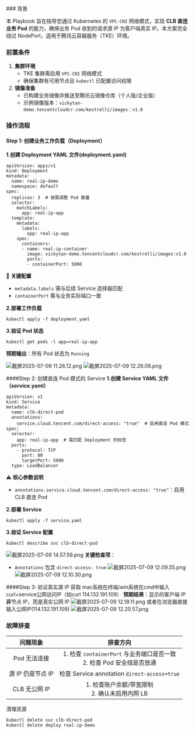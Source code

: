 
​### 背景

本 Playbook 旨在指导您通过 Kubernetes 的 `VPC-CNI` 网络模式，实现 ​**CLB 直连业务 Pod**​ 的能力，确保业务 Pod 收到的请求源 IP 为客户端真实 IP。本方案完全绕过 NodePort，适用于腾讯云容器服务（TKE）环境。

### 前置条件

1. ​**集群环境**​
	- TKE 集群需启用 `VPC-CNI` 网络模式
	- 确保集群有可用节点且 `kubectl` 已配置访问权限
2. ​**镜像准备**​
	- 已构建业务镜像并推送至腾讯云镜像仓库（个人版/企业版）
	- 示例镜像版本：`vickytan-demo.tencentcloudcr.com/kestrelli/images：v1.0`

### 操作流程

#### Step 1: 创建业务工作负载（Deployment）
​**1.创建 Deployment YAML 文件(deployment.yaml)**​
``` 
apiVersion: apps/v1
kind: Deployment
metadata:
  name: real-ip-demo
  namespace: default
spec:
  replicas: 3  # 按需调整 Pod 数量
  selector:
    matchLabels:
      app: real-ip-app
  template:
    metadata:
      labels:
        app: real-ip-app
    spec:
      containers:
      - name: real-ip-container
        image: vickytan-demo.tencentcloudcr.com/kestrelli/images:v1.0
        ports:
        - containerPort: 5000
```
📌 ​**关键配置**​
- `metadata.labels` 需与后续 Service 选择器匹配
- `containerPort` 需与业务实际端口一致

​**2.部署工作负载**​

``` 
kubectl apply -f deployment.yaml
```

**3.验证 Pod 状态**​

```
kubectl get pods -l app=real-ip-app
```
**预期输出**​：所有 Pod 状态为 `Running`

![截屏2025-07-09 11.26.12.png](/tencent/api/attachments/s3/url?attachmentid=33094690) 
![截屏2025-07-09 12.26.08.png](/tencent/api/attachments/s3/url?attachmentid=33098385) 

####Step 2: 创建直连 Pod 模式的 Service
**1.创建 Service YAML 文件（service.yaml）**​

``` 
apiVersion: v1
kind: Service
metadata:
  name: clb-direct-pod
  annotations:
    service.cloud.tencent.com/direct-access: "true"  # 启用直连 Pod 模式
spec:
  selector:
    app: real-ip-app  # 需匹配 Deployment 的标签
  ports:
    - protocol: TCP
      port: 80
      targetPort: 5000
  type: LoadBalancer
```
⚠️ ​**核心参数说明**​
- `annotations.service.cloud.tencent.com/direct-access: "true"`：启用 CLB 直连 Pod

**2.部署 Service**​
```
kubectl apply -f service.yaml
```
​**3.验证 Service 配置**​
```
kubectl describe svc clb-direct-pod
```
![截屏2025-07-09 14.57.59.png](/tencent/api/attachments/s3/url?attachmentid=33105172) 
**关键检查项**​：
- `Annotations` 包含 `direct-access: true`
![截屏2025-07-09 12.09.55.png](/tencent/api/attachments/s3/url?attachmentid=33097825) 
![截屏2025-07-09 12.10.30.png](/tencent/api/attachments/s3/url?attachmentid=33097849) 

####Step 3: 验证真实源 IP 获取
mac系统在终端/win系统在cmd中输入curl+service公网访问IP（如curl 114.132.191.109）
**预期结果**​：显示的客户端 IP ​**非**节点 IP，而是真实公网 IP
![截屏2025-07-09 12.19.11.png](/tencent/api/attachments/s3/url?attachmentid=33098132) 
或者在浏览器直接输入公网IP(114.132.191.109)
![截屏2025-07-09 12.20.57.png](/tencent/api/attachments/s3/url?attachmentid=33098209) 

### 故障排查


|问题现象|排查方向|
|:-:|:-:|
|Pod 无法连接|1. 检查 `containerPort` 与业务端口是否一致<br>2. 检查 Pod 安全组是否放通|
|源 IP 仍是节点 IP|检查 Service annotation `direct-access=true`|
|CLB 无公网 IP|1. 检查账户余额/带宽限制<br>2. 确认未启用内网 LB|

清理资源
```
kubectl delete svc clb-direct-pod
kubectl delete deploy real-ip-demo
```


